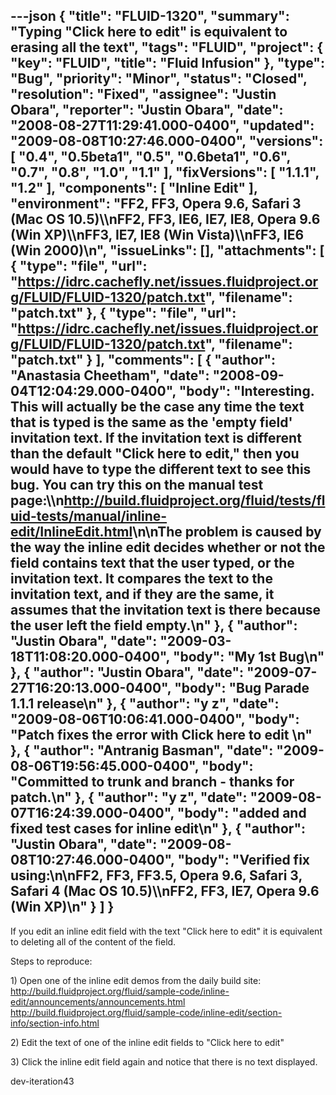 ---json
{
  "title": "FLUID-1320",
  "summary": "Typing \"Click here to edit\" is equivalent to erasing all the text",
  "tags": "FLUID",
  "project": {
    "key": "FLUID",
    "title": "Fluid Infusion"
  },
  "type": "Bug",
  "priority": "Minor",
  "status": "Closed",
  "resolution": "Fixed",
  "assignee": "Justin Obara",
  "reporter": "Justin Obara",
  "date": "2008-08-27T11:29:41.000-0400",
  "updated": "2009-08-08T10:27:46.000-0400",
  "versions": [
    "0.4",
    "0.5beta1",
    "0.5",
    "0.6beta1",
    "0.6",
    "0.7",
    "0.8",
    "1.0",
    "1.1"
  ],
  "fixVersions": [
    "1.1.1",
    "1.2"
  ],
  "components": [
    "Inline Edit"
  ],
  "environment": "FF2, FF3, Opera 9.6, Safari 3 (Mac OS 10.5)\\\nFF2, FF3, IE6, IE7, IE8, Opera 9.6 (Win XP)\\\nFF3, IE7, IE8 (Win Vista)\\\nFF3, IE6 (Win 2000)\n",
  "issueLinks": [],
  "attachments": [
    {
      "type": "file",
      "url": "https://idrc.cachefly.net/issues.fluidproject.org/FLUID/FLUID-1320/patch.txt",
      "filename": "patch.txt"
    },
    {
      "type": "file",
      "url": "https://idrc.cachefly.net/issues.fluidproject.org/FLUID/FLUID-1320/patch.txt",
      "filename": "patch.txt"
    }
  ],
  "comments": [
    {
      "author": "Anastasia Cheetham",
      "date": "2008-09-04T12:04:29.000-0400",
      "body": "Interesting. This will actually be the case any time the text that is typed is the same as the 'empty field' invitation text. If the invitation text is different than the default \"Click here to edit,\" then you would have to type the different text to see this bug. You can try this on the manual test page:\\\n<http://build.fluidproject.org/fluid/tests/fluid-tests/manual/inline-edit/InlineEdit.html>\n\nThe problem is caused by the way the inline edit decides whether or not the field contains text that the user typed, or the invitation text. It compares the text to the invitation text, and if they are the same, it assumes that the invitation text is there because the user left the field empty.\n"
    },
    {
      "author": "Justin Obara",
      "date": "2009-03-18T11:08:20.000-0400",
      "body": "My 1st Bug\n"
    },
    {
      "author": "Justin Obara",
      "date": "2009-07-27T16:20:13.000-0400",
      "body": "Bug Parade 1.1.1 release\n"
    },
    {
      "author": "y z",
      "date": "2009-08-06T10:06:41.000-0400",
      "body": "Patch fixes the error with Click here to edit&#x20;\n"
    },
    {
      "author": "Antranig Basman",
      "date": "2009-08-06T19:56:45.000-0400",
      "body": "Committed to trunk and branch - thanks for patch.\n"
    },
    {
      "author": "y z",
      "date": "2009-08-07T16:24:39.000-0400",
      "body": "added and fixed test cases for inline edit\n"
    },
    {
      "author": "Justin Obara",
      "date": "2009-08-08T10:27:46.000-0400",
      "body": "Verified fix using:\n\nFF2, FF3, FF3.5, Opera 9.6, Safari 3, Safari 4 (Mac OS 10.5)\\\nFF2, FF3, IE7, Opera 9.6 (Win XP)\n"
    }
  ]
}
---
If you edit an inline edit field with the  text "Click here to edit" it is equivalent to deleting all of the content of the field.

Steps to reproduce:

1\) Open one of the inline edit demos from the daily build site:\
<http://build.fluidproject.org/fluid/sample-code/inline-edit/announcements/announcements.html>\
<http://build.fluidproject.org/fluid/sample-code/inline-edit/section-info/section-info.html>

2\) Edit the text of one of the inline edit fields to "Click here to edit"

3\) Click the inline edit field again and notice that there is no text displayed.&#x20;

dev-iteration43

        